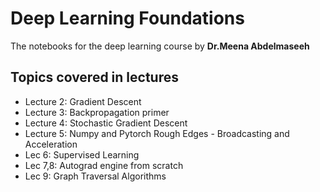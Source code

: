 # Deep Learning Foundations 
The notebooks for the deep learning course by **Dr.Meena Abdelmaseeh** 
## Topics covered in lectures
* Lecture 2: Gradient Descent
* Lecture 3: Backpropagation primer 
* Lecture 4: Stochastic Gradient Descent
* Lecture 5: Numpy and Pytorch Rough Edges - Broadcasting and Acceleration
* Lec 6: Supervised Learning
* Lec 7,8: Autograd engine from scratch
* Lec 9: Graph Traversal Algorithms 
